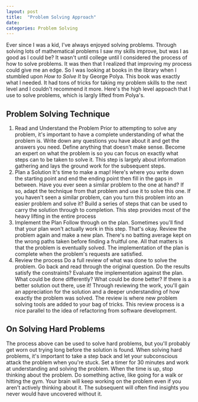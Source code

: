 ```yaml
---
layout: post
title:  "Problem Solving Approach"
date:   
categories: Problem Solving
---
```

Ever since I was a kid, I've always enjoyed solving problems. Through solving lots of mathematical problems I saw my skills improve, but was I as good as I could be? It wasn't until college until I considered the process of how to solve problems. It was then that I realized that improving my process could give me an edge. So I was looking at books in the library when I stumbled upon *How to Solve It* by George Polya. This book was exactly what I needed. It had tons of tricks for taking my problem skills to the next level and I couldn't recommend it more. Here's the high level appoach that I use to solve problems, which is largly lifted from Polya's.

Problem Solving Technique
--------------
1. Read and Understand the Problem
  Prior to attempting to solve any problem, it's important to have a complete understanding of what the problem is. Write down any questions you have about it and get the answers you need. Define anything that doesn't make sense. Become an expert on what the problem is so you can focus on exactly what steps can to be taken to solve it. This step is largely about information gathering and lays the ground work for the subsequent steps.
2. Plan a Solution
  It's time to make a map! Here's where you write down the starting point and end the ending point then fill in the gaps in between. Have you ever seen a similar problem to the one at hand? If so, adapt the technique from that problem and use it to solve this one. If you haven't seen a similar problem, can you turn this problem into an easier problem and solve it? Build a series of steps that can be used to carry the solution through to completion. This step provides most of the heavy lifting in the entire process
3. Implement the Plan
  Follow through on the plan. Sometimes you'll find that your plan won't actually work in this step. That's okay. Review the problem again and make a new plan. There's no batting average kept on the wrong paths taken before finding a fruitful one. All that matters is that the problem is eventually solved. The implementation of the plan is complete when the problem's requests are satisfied.
4. Review the process
  Do a full review of what was done to solve the problem. Go back and read through the original question. Do the results satisfy the constraints? Evaluate the implementation against the plan. What could be done differently? What could be done better? If there is a better solution out there, use it! Through reviewing the work, you'll gain an appreciation for the solution and a deeper understanding of how exactly the problem was solved. The review is where new problem solving tools are added to your bag of tricks. This review process is a nice parallel to the idea of refactoring from software development.

On Solving Hard Problems
--------------
The process above can be used to solve hard problems, but you'll probably get worn out trying long before the solution is found. When solving hard problems, it's important to take a step back and let your subconscious attack the problem when you're stuck. Set a timer for 30 minutes and work at understanding and solving the problem. When the time is up, stop thinking about the problem. Do something active, like going for a walk or hitting the gym. Your brain will keep working on the problem even if you aren't actively thinking about it. The subsequent will often find insights you never would have uncovered without it.